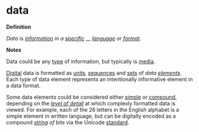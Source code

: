 # data

**Definition**

_Data_ is [_information_](https://github.com/gcassel/Modular-Organization-Terminology/blob/master/terms/information.md) _in a_ [_specific_](https://github.com/gcassel/Modular-Organization-Terminology/blob/master/terms/specific.md) __ [_language_](https://github.com/gcassel/Modular-Organization-Terminology/blob/master/terms/language.md) _or_ [_format_](https://github.com/gcassel/Modular-Organization-Terminology/blob/master/terms/format.md).

**Notes**

Data could be any [type](https://github.com/gcassel/Modular-Organization-Terminology/blob/master/terms/type.md) of information, but typically is [media](https://github.com/gcassel/Modular-Organization-Terminology/blob/master/terms/media.md).

[Digital](https://github.com/gcassel/Modular-Organization-Terminology/blob/master/terms/digital.md) data is formatted as [units](https://github.com/gcassel/Modular-Organization-Terminology/blob/master/terms/unit.md), [sequences](https://github.com/gcassel/Modular-Organization-Terminology/blob/master/terms/sequence.md) and [sets](https://github.com/gcassel/Modular-Organization-Terminology/blob/master/terms/set.md) of _data_ [_elements_](https://github.com/gcassel/Modular-Organization-Terminology/blob/master/terms/element.md). Each type of data element represents an intentionally informative element in a data format.

Some data elements could be considered either [simple](https://github.com/gcassel/Modular-Organization-Terminology/blob/master/terms/simplicity.md) or [compound](https://github.com/gcassel/Modular-Organization-Terminology/blob/master/terms/compound.md), depending on the [_level of detail_](https://github.com/gcassel/Modular-Organization-Terminology/blob/master/terms/level-of-detail.md) at which complexly formatted data is viewed. For example, each of the 26 letters in the English alphabet is a simple element in written language, but can be digitally encoded as a compound [_string_](https://github.com/gcassel/Modular-Organization-Terminology/blob/master/terms/string.md) _of bits_ via the Unicode [standard](https://github.com/gcassel/Modular-Organization-Terminology/blob/master/terms/standard.md).
